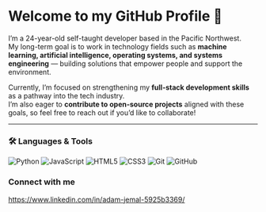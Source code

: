 # Welcome to my GitHub Profile 👋

I’m a 24-year-old self-taught developer based in the Pacific Northwest.  
My long-term goal is to work in technology fields such as **machine learning, artificial intelligence, operating systems, and systems engineering** — building solutions that empower people and support the environment.  

Currently, I’m focused on strengthening my **full-stack development skills** as a pathway into the tech industry.  
I’m also eager to **contribute to open-source projects** aligned with these goals, so feel free to reach out if you’d like to collaborate!  

---

### 🛠️ Languages & Tools
![Python](https://img.shields.io/badge/Python-3776AB?style=for-the-badge&logo=python&logoColor=white)
![JavaScript](https://img.shields.io/badge/JavaScript-F7DF1E?style=for-the-badge&logo=javascript&logoColor=black)
![HTML5](https://img.shields.io/badge/HTML5-E34F26?style=for-the-badge&logo=html5&logoColor=white)
![CSS3](https://img.shields.io/badge/CSS3-1572B6?style=for-the-badge&logo=css3&logoColor=white)
![Git](https://img.shields.io/badge/Git-F05032?style=for-the-badge&logo=git&logoColor=white)
![GitHub](https://img.shields.io/badge/GitHub-181717?style=for-the-badge&logo=github&logoColor=white)

### Connect with me
https://www.linkedin.com/in/adam-jemal-5925b3369/
